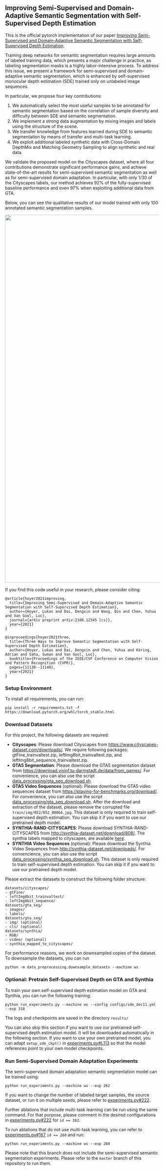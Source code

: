 ## Improving Semi-Supervised and Domain-Adaptive Semantic Segmentation with Self-Supervised Depth Estimation

This is the official pytorch implementation of our paper 
[Improving Semi-Supervised and Domain-Adaptive Semantic Segmentation with Self-Supervised Depth Estimation](https://arxiv.org/pdf/2108.12545.pdf).

Training deep networks for semantic segmentation requires large amounts of labeled training data, which presents a major
challenge in practice, as labeling segmentation masks is a highly labor-intensive process. To address this issue, we 
present a framework for semi-supervised and domain-adaptive semantic segmentation, which is enhanced by self-supervised 
monocular depth estimation (SDE) trained only on unlabeled image sequences.

In particular, we propose four key contributions:

1. We automatically select the most useful samples to be annotated for semantic segmentation based on the correlation 
   of sample diversity and difficulty between SDE and semantic segmentation. 
2. We implement a strong data augmentation by mixing images and labels using the structure of the scene.
3. We transfer knowledge from features learned during SDE to semantic segmentation by means of transfer and 
   multi-task learning.
4. We exploit additional labeled synthetic data with Cross-Domain DepthMix and Matching Geometry Sampling to align
   synthetic and real data.

We validate the proposed model on the Cityscapes dataset, where all four contributions demonstrate significant 
performance gains, and achieve state-of-the-art results for semi-supervised semantic segmentation as well as for 
semi-supervised domain adaptation. In particular, with only 1/30 of the Cityscapes labels, our method achieves 92% 
of the fully-supervised baseline performance and even 97% when exploiting additional data from GTA.

Below, you can see the qualitative results of our model trained with only 100 annotated semantic segmentation samples.

<p align="center">
  <img src="demo.gif" alt="example input output gif" width="1200" />
</p>

If you find this code useful in your research, please consider citing:

```
@article{hoyer2021improving,
  title={Improving Semi-Supervised and Domain-Adaptive Semantic Segmentation with Self-Supervised Depth Estimation},
  author={Hoyer, Lukas and Dai, Dengxin and Wang, Qin and Chen, Yuhua and Van Gool, Luc},
  journal={arXiv preprint arXiv:2108.12545 [cs]},
  year={2021}
}
```
```
@inproceedings{hoyer2021three,
  title={Three Ways to Improve Semantic Segmentation with Self-Supervised Depth Estimation},
  author={Hoyer, Lukas and Dai, Dengxin and Chen, Yuhua and Köring, Adrian and Saha, Suman and Van Gool, Luc},
  booktitle={Proceedings of the IEEE/CVF Conference on Computer Vision and Pattern Recognition (CVPR)},
  pages={11130--11140},
  year={2021}
}
```

### Setup Environment

To install all requirements, you can run:

```
pip install -r requirements.txt -f https://download.pytorch.org/whl/torch_stable.html
```

### Download Datasets

For this project, the following datasets are required:

* **Cityscapes**: Please download Cityscapes from https://www.cityscapes-dataset.com/downloads/. 
  We require following packages: gtFine_trainvaltest.zip, leftImg8bit_trainvaltest.zip, and 
  leftImg8bit_sequence_trainvaltest.zip.
* **GTA5 Segmentation**: Please download the GTA5 segmentation dataset from https://download.visinf.tu-darmstadt.de/data/from_games/.
  For convenience, you can also use the script [data_processing/gta_seg_download.sh](data_processing/gta_seg_download.sh).
* **GTA5 Video Sequences** (optional): Please download the GTA5 video sequences dataset from https://playing-for-benchmarks.org/download/.
  For convenience, you can also use the script [data_processing/gta_seq_download.sh](data_processing/gta_seq_download.sh).
  After the download and extraction of the dataset, please remove the corrupted file `train/img/052/052_00064.jpg`.
  This dataset is only required to train self-supervised depth estimation. You can skip it if you want to use our pretrained depth model.
* **SYNTHIA-RAND-CITYSCAPES**: Please download SYNTHIA-RAND-CITYSCAPES from http://synthia-dataset.net/download/808/. The synthia 
  labels mapped to cityscapes, are available [here](https://drive.google.com/file/d/1cwGJGzE8yEvKTzF2KeaBcydnVZmng-KL/view?usp=sharing).
* **SYNTHIA Video Sequences** (optional): Please download the Synthia Video Sequences from http://synthia-dataset.net/downloads/.
  For convencience, you can also use the script [data_processing/synthia_seq_download.sh](data_processing/synthia_seq_download.sh).
  This dataset is only required to train self-supervised depth estimation. You can skip it if you want to use our pretrained depth model.

Please extract the datasets to construct the following folder structure:

```
datasets/cityscapes/
- gtFine/
- leftImg8bit_trainvaltest/
- leftImg8bit_sequence/
datasets/gta_seg/
- images/
- labels/
datasets/gta_seq/
- img/ (optional)
- cls/ (optional)
datasets/synthia/
- RGB/
- video/ (optional)
- synthia_mapped_to_cityscapes/
```

For performance reasons, we work on downsampled copies of the dataset. 
To downsample the datasets, you can run
```
python -m data_preprocessing.downsample_datasets --machine ws
```

### Optional: Pretrain Self-Supervised Depth on GTA and Synthia

To train your own self-supervised depth estimation model on GTA and Synthia, you
can run the following training:

```
python run_experiments.py --machine ws --config configs/sde_dec11.yml --exp 310
```

The logs and checkpoints are saved in the directory `results/`

You can also skip this section if you want to use our pretrained self-supervised 
depth estimation model. It will be downloaded automatically in the following section. 
If you want to use your own pretrained model, you can adapt `setup_sde_ckpt()` in
[experiments.py#L113](experiments.py#L113) so that the model references point to 
your own model checkpoints.

### Run Semi-Supervised Domain Adaptation Experiments

The semi-supervised domain adaptation semantic segmentation model can be trained
using:

```
python run_experiments.py --machine ws --exp 262
```

If you want to change the number of labeled target samples, the source dataset,
or run it on multiple seeds, please refer to [experiments.py#222](experiments.py#222).

Further ablations that include multi-task learning can be run using the same
command. For that purpose, please comment in the desired configurations in
[experiments.py#222](experiments.py#222) for `id == 262`.

To run ablations that do not use multi-task learning, you can refer to 
[experiments.py#167](experiments.py#167) `id == 260` and run:

```
python run_experiments.py --machine ws --exp 260
```

Please note that this branch does not include the semi-supervised semantic
segmentation experiments. Please refer to the `master` branch of this repository
to run them.